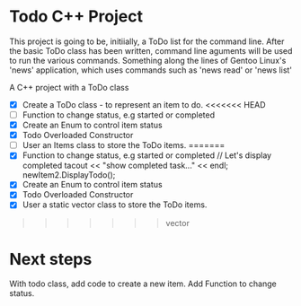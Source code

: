 # Todo C++ Project

This project is going to be, initiially, a ToDo list for the command line.
After the basic ToDo class has been written, command line aguments will be used to run the various commands.
Something along the lines of Gentoo Linux's 'news' application, which uses commands such as 'news read' or 'news list'

A C++ project with a ToDo class

- [x] Create a ToDo class - to represent an item to do.
<<<<<<< HEAD
- [ ] Function to change status, e.g started or completed
- [x] Create an Enum to control item status
- [x] Todo Overloaded Constructor
- [ ] User an Items class to store the ToDo items.
=======
- [x] Function to change status, e.g started or completed
// Let's display completed tacout << "show completed task..." << endl;
newItem2.DisplayTodo();
- [x] Create an Enum to control item status
- [x] Todo Overloaded Constructor
- [x] User a static vector class to store the ToDo items.
>>>>>>> vector

# Next steps
With todo class, add code to create a new item.
Add Function to change status.



